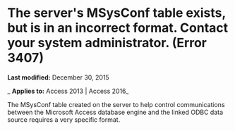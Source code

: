 
# The server's MSysConf table exists, but is in an incorrect format. Contact your system administrator. (Error 3407)

 **Last modified:** December 30, 2015

 _ **Applies to:** Access 2013 | Access 2016_

The MSysConf table created on the server to help control communications between the Microsoft Access database engine and the linked ODBC data source requires a very specific format.

